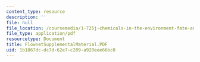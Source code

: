 ```yaml
---
content_type: resource
description: ''
file: null
file_location: /coursemedia/1-725j-chemicals-in-the-environment-fate-and-transport-fall-2004/1b1867dcdc7d62e7c209a920eee66bc0_FlownetSupplementalMaterial.PDF
file_type: application/pdf
resourcetype: Document
title: FlownetSupplementalMaterial.PDF
uid: 1b1867dc-dc7d-62e7-c209-a920eee66bc0
---
```

